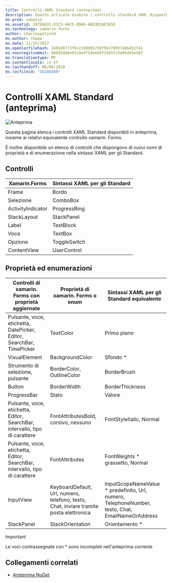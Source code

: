 ```yaml
---
title: Controlli XAML Standard (anteprima)
description: Questo articolo esamina i controlli standard XAML disponibili in xamarin. Forms.
ms.prod: xamarin
ms.assetid: 287E6631-D1C5-46C5-8905-AB53D34E365D
ms.technology: xamarin-forms
author: charlespetzold
ms.author: chape
ms.date: 11/15/2017
ms.openlocfilehash: 1b01d0773f0c2150db575875b770957eb6452f41
ms.sourcegitcommit: 66682dd8e93c0e4f5dee69f32b5fc5a96443e307
ms.translationtype: MT
ms.contentlocale: it-IT
ms.lasthandoff: 06/08/2018
ms.locfileid: "35245569"
---
```

# <a name="xaml-standard-preview-controls"></a>Controlli XAML Standard (anteprima)

![Anteprima](~/media/shared/preview.png)

Questa pagina elenca i controlli XAML Standard disponibili in anteprima, insieme ai relativi equivalente controllo xamarin. Forms.

È inoltre disponibile un elenco di controlli che dispongono di nuovi nomi di proprietà e di enumerazione nella sintassi XAML per gli Standard.

## <a name="controls"></a>Controlli

|Xamarin.Forms|Sintassi XAML per gli Standard|
|--- |--- |
|Frame|Bordo|
|Selezione|ComboBox|
|ActivityIndicator|ProgressRing|
|StackLayout|StackPanel|
|Label|TextBlock|
|Voce|TextBox|
|Opzione|ToggleSwitch|
|ContentView|UserControl|


## <a name="properties-and-enumerations"></a>Proprietà ed enumerazioni

|Controlli di xamarin. Forms con proprietà aggiornate|Proprietà di xamarin. Forms o enum|Sintassi XAML per gli Standard equivalente|
|--- |--- |--- |
|Pulsante, voce, etichetta, DatePicker, Editor, SearchBar, TimePicker|TextColor|Primo piano|
|VisualElement|BackgroundColor|Sfondo *|
|Strumento di selezione, pulsante|BorderColor, OutlineColor|BorderBrush|
|Button|BorderWidth|BorderThickness|
|ProgressBar|Stato|Valore|
|Pulsante, voce, etichetta, Editor, SearchBar, intervallo, tipo di carattere|FontAttributesBold, corsivo, nessuno|FontStyleItalic, Normal|
|Pulsante, voce, etichetta, Editor, SearchBar, intervallo, tipo di carattere|FontAttributes|FontWeights * grassetto, Normal|
|InputView|KeyboardDefault, Url, numero, telefono, testo, Chat, inviare tramite posta elettronica|InputScopeNameValue * predefinito, Url, numero, TelephoneNumber, testo, Chat, EmailNameOrAddress|
|StackPanel|StackOrientation|Orientamento *|

> [!IMPORTANT]
> Le voci contrassegnate con * sono incompleti nell'anteprima corrente

## <a name="related-links"></a>Collegamenti correlati

- [Anteprima NuGet](https://aka.ms/xf-xamlstandard-nuget)
